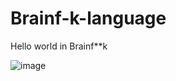 # Brainf-k-language
Hello world in Brainf**k


![image](https://user-images.githubusercontent.com/68737300/113419027-3c64d600-93e4-11eb-805d-f377a83be1d4.png)
